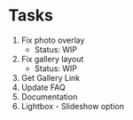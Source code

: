 # Tasks

1. Fix photo overlay
   - Status: WIP
2. Fix gallery layout
   - Status: WIP
3. Get Gallery Link
4. Update FAQ
5. Documentation
6. Lightbox - Slideshow option
